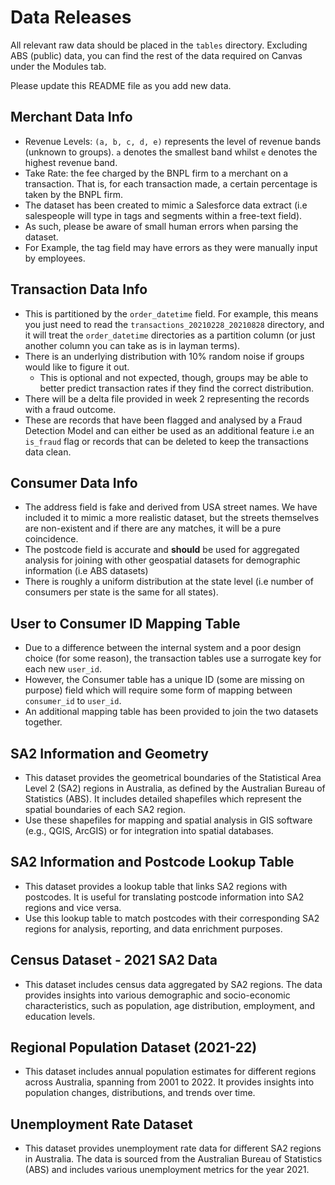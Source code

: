# Data Releases
All relevant raw data should be placed in the `tables` directory. Excluding ABS (public) data, you can find the rest of the data required on Canvas under the Modules tab.

Please update this README file as you add new data.

## Merchant Data Info
- Revenue Levels: `(a, b, c, d, e)` represents the level of revenue bands (unknown to groups). `a` denotes the smallest band whilst `e` denotes the highest revenue band.
- Take Rate: the fee charged by the BNPL firm to a merchant on a transaction. That is, for each transaction made, a certain percentage is taken by the BNPL firm.
- The dataset has been created to mimic a Salesforce data extract (i.e salespeople will type in tags and segments within a free-text field).
- As such, please be aware of small human errors when parsing the dataset.
- For Example, the tag field may have errors as they were manually input by employees.

## Transaction Data Info
- This is partitioned by the `order_datetime` field. For example, this means you just need to read the `transactions_20210228_20210828` directory, and it will treat the `order_datetime` directories as a partition column (or just another column you can take as is in layman terms).
- There is an underlying distribution with 10% random noise if groups would like to figure it out.
    - This is optional and not expected, though, groups may be able to better predict transaction rates if they find the correct distribution.
- There will be a delta file provided in week 2 representing the records with a fraud outcome.
- These are records that have been flagged and analysed by a Fraud Detection Model and can either be used as an additional feature i.e an `is_fraud` flag or records that can be deleted to keep the transactions data clean.


## Consumer Data Info
- The address field is fake and derived from USA street names. We have included it to mimic a more realistic dataset, but the streets themselves are non-existent and if there are any matches, it will be a pure coincidence.
- The postcode field is accurate and **should** be used for aggregated analysis for joining with other geospatial datasets for demographic information (i.e ABS datasets)
- There is roughly a uniform distribution at the state level (i.e number of consumers per state is the same for all states).

## User to Consumer ID Mapping Table
- Due to a difference between the internal system and a poor design choice (for some reason), the transaction tables use a surrogate key for each new `user_id`.
- However, the Consumer table has a unique ID (some are missing on purpose) field which will require some form of mapping between `consumer_id` to `user_id`.
- An additional mapping table has been provided to join the two datasets together.

## SA2 Information and Geometry

- This dataset provides the geometrical boundaries of the Statistical Area Level 2 (SA2) regions in Australia, as defined by the Australian Bureau of Statistics (ABS). It includes detailed shapefiles which represent the spatial boundaries of each SA2 region.
- Use these shapefiles for mapping and spatial analysis in GIS software (e.g., QGIS, ArcGIS) or for integration into spatial databases.

## SA2 Information and Postcode Lookup Table

- This dataset provides a lookup table that links SA2 regions with postcodes. It is useful for translating postcode information into SA2 regions and vice versa.
- Use this lookup table to match postcodes with their corresponding SA2 regions for analysis, reporting, and data enrichment purposes.

## Census Dataset - 2021 SA2 Data

- This dataset includes census data aggregated by SA2 regions. The data provides insights into various demographic and socio-economic characteristics, such as population, age distribution, employment, and education levels.

## Regional Population Dataset (2021-22)

- This dataset includes annual population estimates for different regions across Australia, spanning from 2001 to 2022. It provides insights into population changes, distributions, and trends over time.

## Unemployment Rate Dataset

- This dataset provides unemployment rate data for different SA2 regions in Australia. The data is sourced from the Australian Bureau of Statistics (ABS) and includes various unemployment metrics for the year 2021.
